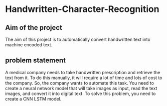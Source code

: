 # Handwritten-Character-Recognition
## Aim of the project 
The aim of this project is to automatically 
convert handwritten text into machine 
encoded text.
## problem statement 
A medical company needs to take handwritten prescription and retrieve the text from it. To do 
this manually, it will require a lot of time and lots of cost to the company. So, the company 
wants to automate this task. You need to create a neural network model that will take images 
as input, read the text images, and convert it into digital text. 
To solve this problem, you need to create a CNN LSTM model.
